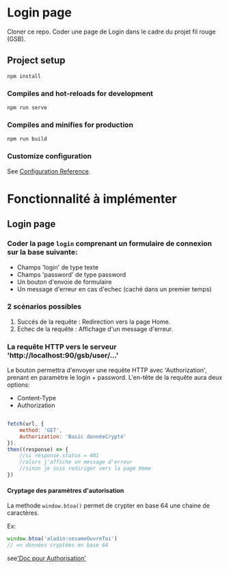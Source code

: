 # Login page

Cloner ce repo.
Coder une page de Login dans le cadre du projet fil rouge (GSB).

## Project setup
```
npm install
```

### Compiles and hot-reloads for development
```
npm run serve
```

### Compiles and minifies for production
```
npm run build
```

### Customize configuration
See [Configuration Reference](https://cli.vuejs.org/config/).


# Fonctionnalité à implémenter

## Login page

### Coder la page `login` comprenant un formulaire de connexion sur la base suivante:
- Champs 'login' de type texte
- Champs 'password' de type password
- Un bouton d'envoie de formulaire
- Un message d'erreur en cas d'echec (caché dans un premier temps)

### 2 scénarios possibles

1. Succés de la requête : Redirection vers la page Home.
2. Echec de la requête : Affichage d'un message d'erreur.

### La requête HTTP vers le serveur 'http://localhost:90/gsb/user/...'

Le bouton permettra d'envoyer une requête HTTP avec 'Authorization', prenant en paramètre le login + password.
L'en-tête de la requête aura deux options:
- Content-Type
- Authorization


```javascript

fetch(url, {
    method: 'GET',
    Authorization: 'Basic donnéeCrypté'
}).
then((response) => {
    //si response.status = 401
    //alors j'affiche un message d'erreur
    //sinon je suis rediriger vers la page Home
})

```

#### Cryptage des paramètres d'autorisation

La methode `window.btoa()` permet de crypter en base 64 une chaine de caractères.

Ex:

```javascript
window.btoa('aladin:sesameOuvreToi')
// => données cryptées en base 64
```

see['Doc pour Authorisation']('https://developer.mozilla.org/fr/docs/Web/HTTP/Headers/Authorization')

